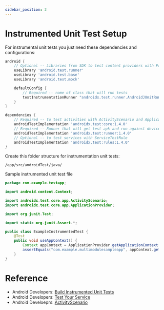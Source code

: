 ```yaml
---
sidebar_position: 2
---
```


# Instrumented Unit Test Setup

For instrumental unit tests you just need these dependencies and configurations:

```groovy
android {
	// Optional -- Libraries from SDK to test content providers with ProviderTestCase2
	useLibrary 'android.test.runner'
    useLibrary 'android.test.base'
    useLibrary 'android.test.mock'		

    defaultConfig {
        // Required -- name of class that will run tests
        testInstrumentationRunner "androidx.test.runner.AndroidJUnitRunner"
    }
}

dependencies {
    // Required -- to test activities with ActivityScenario and ApplicationProvider
	androidTestImplementation 'androidx.test:core:1.4.0'
	// Required -- Runner that will get test apk and run against device
    androidTestImplementation 'androidx.test:runner:1.4.0'
	// Optional -- to test services with ServiceTestRule
    androidTestImplementation 'androidx.test:rules:1.4.0'
}
```

Create this folder structure for instrumentation unit tests:

```
/app/src/androidTest/java/
```

Sample instrumented unit test file

```java
package com.example.testapp;

import android.content.Context;

import androidx.test.core.app.ActivityScenario;
import androidx.test.core.app.ApplicationProvider;

import org.junit.Test;

import static org.junit.Assert.*;

public class ExampleInstrumentedTest {
    @Test
    public void useAppContext() {
        Context appContext = ApplicationProvider.getApplicationContext();
        assertEquals("com.example.multimodulesampleapp", appContext.getPackageName());
    }
}
```

# Reference

- Android Developers: [Build Instrumented Unit Tests](https://developer.android.com/training/testing/unit-testing/instrumented-unit-tests)
- Android Developers: [Test Your Service](https://developer.android.com/training/testing/integration-testing/service-testing)
- Android Develoeprs: [ActivityScenario](ActivityScenario)